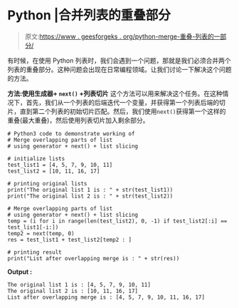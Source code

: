 # Python |合并列表的重叠部分

> 原文:[https://www . geesforgeks . org/python-merge-重叠-列表的一部分/](https://www.geeksforgeeks.org/python-merge-overlapping-part-of-lists/)

有时候，在使用 Python 列表时，我们会遇到一个问题，那就是我们必须合并两个列表的重叠部分。这种问题会出现在日常编程领域。让我们讨论一下解决这个问题的方法。

**方法:使用生成器+ `next()` +列表切片**
这个方法可以用来解决这个任务。在这种情况下，首先，我们从一个列表的后端迭代一个变量，并获得第一个列表后端的切片，直到第二个列表的初始切片匹配。然后，我们使用`next()`获得第一个这样的重叠(最大重叠)，然后使用列表切片加入剩余部分。

```
# Python3 code to demonstrate working of
# Merge overlapping parts of list
# using generator + next() + list slicing

# initialize lists
test_list1 = [4, 5, 7, 9, 10, 11]
test_list2 = [10, 11, 16, 17]

# printing original lists
print("The original list 1 is : " + str(test_list1))
print("The original list 2 is : " + str(test_list2))

# Merge overlapping parts of list
# using generator + next() + list slicing
temp = (i for i in range(len(test_list2), 0, -1) if test_list2[:i] == test_list1[-i:])
temp2 = next(temp, 0)
res = test_list1 + test_list2[temp2 : ]

# printing result
print("List after overlapping merge is : " + str(res))
```

**Output :**

```
The original list 1 is : [4, 5, 7, 9, 10, 11]
The original list 2 is : [10, 11, 16, 17]
List after overlapping merge is : [4, 5, 7, 9, 10, 11, 16, 17]

```